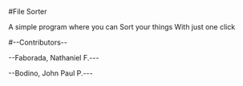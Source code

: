 #File Sorter 

A simple program where you can Sort your things With just one click

#--Contributors--

--Faborada, Nathaniel F.---

--Bodino, John Paul P.---

